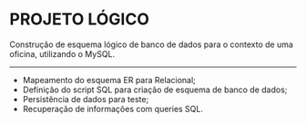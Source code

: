 # PROJETO LÓGICO

Construção de esquema lógico de banco de dados para o contexto de uma oficina, utilizando o MySQL.

___
- Mapeamento do esquema ER para Relacional;
- Definição do script SQL para criação de esquema de banco de dados; 
- Persistência de dados para teste; 
- Recuperação de informações com queries SQL.
